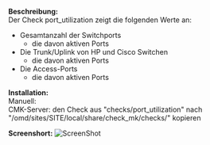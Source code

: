 **Beschreibung:**  
Der Check port_utilization zeigt die folgenden Werte an:
  - Gesamtanzahl der Switchports
      - die davon aktiven Ports
  - Die Trunk/Uplink von HP und Cisco Switchen
      - die davon aktiven Ports
  - Die Access-Ports
     - die davon aktiven Ports

**Installation:**  
Manuell:  
CMK-Server: den Check aus "checks/port_utilization" nach "/omd/sites/SITE/local/share/check_mk/checks/" kopieren  



**Screenshort:**
![ScreenShot](https://github.com/christianbur/check_mk/blob/master/port_utilization/1.png)
